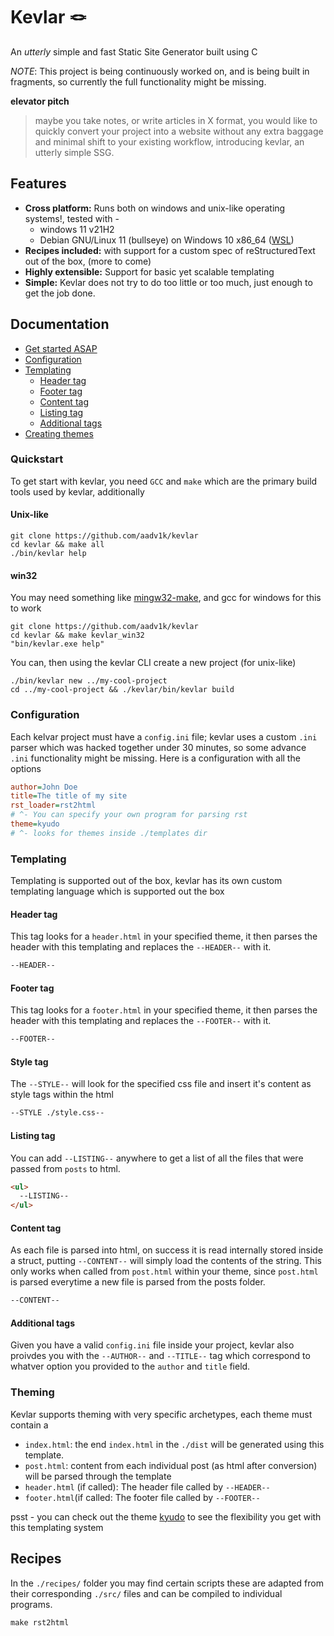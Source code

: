 # Kevlar 🪢

An _utterly_ simple and fast Static Site Generator built using C

_NOTE_: This project is being continuously worked on, and is being built in fragments, so currently the full functionality might be missing.

**elevator pitch**

> maybe you take notes, or write articles in X format, you would like to quickly convert your project into a website without any extra baggage and minimal shift to your existing workflow, introducing kevlar, an utterly simple SSG.

## Features

- **Cross platform:** Runs both on windows and unix-like operating systems!, tested with - 
  - windows 11 v21H2
  - Debian GNU/Linux 11 (bullseye) on Windows 10 x86_64 ([WSL](https://learn.microsoft.com/en-us/windows/wsl/))
- **Recipes included:** with support for a custom spec of reStructuredText out of the box, (more to come)
- **Highly extensible:** Support for basic yet scalable templating
- **Simple:** Kevlar does not try to do too little or too much, just enough to get the job done.

## Documentation

- [Get started ASAP](#quickstart)
- [Configuration](#configuration)
- [Templating](#templating)
  - [Header tag](#header-tag)
  - [Footer tag](#footer-tag)
  - [Content tag](#content-tag)
  - [Listing tag](#listing-tag)
  - [Additional tags](#additional-tags)
- [Creating themes](#theming)

### Quickstart

To get start with kevlar, you need `GCC` and `make` which are the primary build tools used by kevlar, additionally 

#### Unix-like 

```shell
git clone https://github.com/aadv1k/kevlar
cd kevlar && make all
./bin/kevlar help
```

#### win32

You may need something like [mingw32-make](https://sourceforge.net/projects/mingw/files/MinGW/Extension/make/mingw32-make-3.80-3/), and gcc for windows for this to work

```shell
git clone https://github.com/aadv1k/kevlar
cd kevlar && make kevlar_win32
"bin/kevlar.exe help"
```

You can, then using the kevlar CLI create a new project (for unix-like)

```shell
./bin/kevlar new ../my-cool-project
cd ../my-cool-project && ./kevlar/bin/kevlar build
```

### Configuration

Each kelvar project must have a `config.ini` file; kevlar uses a custom `.ini` parser which was hacked together under 30 minutes, so some advance `.ini` functionality might be missing. Here is a configuration with all the options

```ini
author=John Doe
title=The title of my site
rst_loader=rst2html
# ^- You can specify your own program for parsing rst 
theme=kyudo
# ^- looks for themes inside ./templates dir
```

### Templating

Templating is supported out of the box, kevlar has its own custom templating language which is supported out the box

#### Header tag

This tag looks for a `header.html` in your specified theme, it then parses the header with this templating and replaces the `--HEADER--` with it.

```html
--HEADER--
```

#### Footer tag

This tag looks for a `footer.html` in your specified theme, it then parses the header with this templating and replaces the `--FOOTER--` with it.

```html
--FOOTER--
```

#### Style tag

The `--STYLE--` will look for the specified css file and insert it's content as style tags within the html

```html
--STYLE ./style.css--
```

#### Listing tag

You can add `--LISTING--` anywhere to get a list of all the files that were passed from `posts` to html.

```html
<ul>
  --LISTING--
</ul>
```

#### Content tag

As each file is parsed into html, on success it is read internally stored inside a struct, putting `--CONTENT--` will simply load the contents of the string.
This only works when called from `post.html` within your theme, since `post.html` is parsed everytime a new file is parsed from the posts folder.

```html
--CONTENT--
```

#### Additional tags

Given you have a valid `config.ini` file inside your project, kevlar also proivdes you with the `--AUTHOR--` and `--TITLE--` tag which correspond to whatver option you provided to the `author` and `title` field.

### Theming

Kevlar supports theming with very specific archetypes, each theme must contain a
- `index.html`: the end `index.html` in the `./dist` will be generated using this template. 
- `post.html`: content from each individual post (as html after conversion) will be parsed through the template 
- `header.html` (if called): The header file called by `--HEADER--`
- `footer.html`(if called: The footer file called by `--FOOTER--`

psst - you can check out the theme [kyudo](https://github.com/aadv1k/kyudo) to see the flexibility you get with this templating system

## Recipes

In the `./recipes/` folder you may find certain scripts these are adapted from their corresponding `./src/` files and can be compiled to individual programs. 

```shell
make rst2html
```
